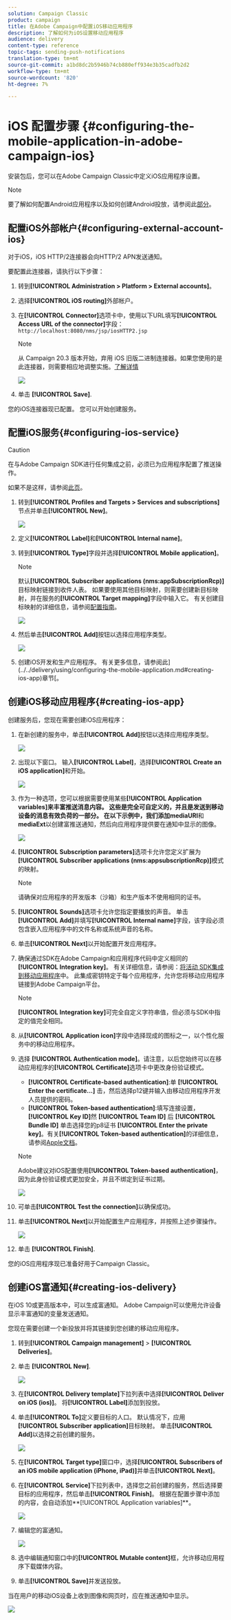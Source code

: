 ```yaml
---
solution: Campaign Classic
product: campaign
title: 在Adobe Campaign中配置iOS移动应用程序
description: 了解如何为iOS设置移动应用程序
audience: delivery
content-type: reference
topic-tags: sending-push-notifications
translation-type: tm+mt
source-git-commit: a1bd8dc2b5946b74cb880eff934e3b35cadfb2d2
workflow-type: tm+mt
source-wordcount: '820'
ht-degree: 7%

---
```



# iOS 配置步骤 {#configuring-the-mobile-application-in-adobe-campaign-ios}

安装包后，您可以在Adobe Campaign Classic中定义iOS应用程序设置。

>[!NOTE]
>
>要了解如何配置Android应用程序以及如何创建Android投放，请参阅此[部分](../../delivery/using/configuring-the-mobile-application-android.md)。

## 配置iOS外部帐户{#configuring-external-account-ios}

对于iOS，iOS HTTP/2连接器会向HTTP/2 APN发送通知。

要配置此连接器，请执行以下步骤：

1. 转到&#x200B;**[!UICONTROL Administration > Platform > External accounts]**。
1. 选择&#x200B;**[!UICONTROL iOS routing]**&#x200B;外部帐户。
1. 在&#x200B;**[!UICONTROL Connector]**&#x200B;选项卡中，使用以下URL填写&#x200B;**[!UICONTROL Access URL of the connector]**&#x200B;字段：```http://localhost:8080/nms/jsp/iosHTTP2.jsp```

   >[!NOTE]
   >
   > 从 Campaign 20.3 版本开始，弃用 iOS 旧版二进制连接器。如果您使用的是此连接器，则需要相应地调整实施。[了解详情](https://helpx.adobe.com/cn/campaign/kb/migrate-to-apns-http2.html)

   ![](assets/nmac_connectors.png)

1. 单击 **[!UICONTROL Save]**.

您的iOS连接器现已配置。 您可以开始创建服务。

## 配置iOS服务{#configuring-ios-service}

>[!CAUTION]
>
>在与Adobe Campaign SDK进行任何集成之前，必须已为应用程序配置了推送操作。
>
>如果不是这样，请参阅[此页](https://developer.apple.com/documentation/usernotifications)。

1. 转到&#x200B;**[!UICONTROL Profiles and Targets > Services and subscriptions]**&#x200B;节点并单击&#x200B;**[!UICONTROL New]**。

   ![](assets/nmac_service_1.png)

1. 定义&#x200B;**[!UICONTROL Label]**&#x200B;和&#x200B;**[!UICONTROL Internal name]**。
1. 转到&#x200B;**[!UICONTROL Type]**&#x200B;字段并选择&#x200B;**[!UICONTROL Mobile application]**。

   >[!NOTE]
   >
   >默认&#x200B;**[!UICONTROL Subscriber applications (nms:appSubscriptionRcp)]**&#x200B;目标映射链接到收件人表。 如果要使用其他目标映射，则需要创建新目标映射，并在服务的&#x200B;**[!UICONTROL Target mapping]**&#x200B;字段中输入它。 有关创建目标映射的详细信息，请参阅[配置指南](../../configuration/using/about-custom-recipient-table.md)。

   ![](assets/nmac_ios.png)

1. 然后单击&#x200B;**[!UICONTROL Add]**&#x200B;按钮以选择应用程序类型。

   ![](assets/nmac_service_2.png)

1. 创建iOS开发和生产应用程序。 有关更多信息，请参阅此](../../delivery/using/configuring-the-mobile-application.md#creating-ios-app)章节[。

## 创建iOS移动应用程序{#creating-ios-app}

创建服务后，您现在需要创建iOS应用程序：

1. 在新创建的服务中，单击&#x200B;**[!UICONTROL Add]**&#x200B;按钮以选择应用程序类型。

   ![](assets/nmac_service_2.png)

1. 出现以下窗口。 输入&#x200B;**[!UICONTROL Label]**，选择&#x200B;**[!UICONTROL Create an iOS application]**&#x200B;和开始。

   ![](assets/nmac_ios_2.png)

1. 作为一种选项，您可以根据需要使用某些&#x200B;**[!UICONTROL Application variables]**来丰富推送消息内容。 这些是完全可自定义的，并且是发送到移动设备的消息有效负荷的一部分。
在以下示例中，我们添加**mediaURl**&#x200B;和&#x200B;**mediaExt**&#x200B;以创建富推送通知，然后向应用程序提供要在通知中显示的图像。

   ![](assets/nmac_ios_3.png)

1. **[!UICONTROL Subscription parameters]**&#x200B;选项卡允许您定义扩展为&#x200B;**[!UICONTROL Subscriber applications (nms:appsubscriptionRcp)]**&#x200B;模式的映射。

   >[!NOTE]
   >
   >请确保对应用程序的开发版本（沙箱）和生产版本不使用相同的证书。

1. **[!UICONTROL Sounds]**&#x200B;选项卡允许您指定要播放的声音。 单击&#x200B;**[!UICONTROL Add]**&#x200B;并填写&#x200B;**[!UICONTROL Internal name]**&#x200B;字段，该字段必须包含嵌入应用程序中的文件名称或系统声音的名称。

1. 单击&#x200B;**[!UICONTROL Next]**&#x200B;以开始配置开发应用程序。

1. 确保通过SDK在Adobe Campaign和应用程序代码中定义相同的&#x200B;**[!UICONTROL Integration key]**。 有关详细信息，请参阅：[将活动 SDK集成到移动应用程序](../../delivery/using/integrating-campaign-sdk-into-the-mobile-application.md)中。 此集成密钥特定于每个应用程序，允许您将移动应用程序链接到Adobe Campaign平台。

   >[!NOTE]
   >
   > **[!UICONTROL Integration key]**&#x200B;可完全自定义字符串值，但必须与SDK中指定的值完全相同。

1. 从&#x200B;**[!UICONTROL Application icon]**&#x200B;字段中选择现成的图标之一，以个性化服务中的移动应用程序。

1. 选择 **[!UICONTROL Authentication mode]**。请注意，以后您始终可以在移动应用程序的&#x200B;**[!UICONTROL Certificate]**&#x200B;选项卡中更改身份验证模式。
   * **[!UICONTROL Certificate-based authentication]**:单 **[!UICONTROL Enter the certificate...]**  击，然后选择p12键并输入由移动应用程序开发人员提供的密码。
   * **[!UICONTROL Token-based authentication]**:填写连接设置， **[!UICONTROL Key ID]**&#x200B;然 **[!UICONTROL Team ID]** 后 **[!UICONTROL Bundle ID]** 单击选择您的p8证书 **[!UICONTROL Enter the private key]**。有关&#x200B;**[!UICONTROL Token-based authentication]**&#x200B;的详细信息，请参阅[Apple文档](https://developer.apple.com/documentation/usernotifications/setting_up_a_remote_notification_server/establishing_a_token-based_connection_to_apns)。

   >[!NOTE]
   >
   > Adobe建议对iOS配置使用&#x200B;**[!UICONTROL Token-based authentication]**，因为此身份验证模式更加安全，并且不绑定到证书过期。

   ![](assets/nmac_ios_4.png)

1. 可单击&#x200B;**[!UICONTROL Test the connection]**&#x200B;以确保成功。

1. 单击&#x200B;**[!UICONTROL Next]**&#x200B;以开始配置生产应用程序，并按照上述步骤操作。

   ![](assets/nmac_ios_5.png)

1. 单击 **[!UICONTROL Finish]**.

您的iOS应用程序现已准备好用于Campaign Classic。

## 创建iOS富通知{#creating-ios-delivery}

在iOS 10或更高版本中，可以生成富通知。 Adobe Campaign可以使用允许设备显示丰富通知的变量发送通知。

您现在需要创建一个新投放并将其链接到您创建的移动应用程序。

1. 转到&#x200B;**[!UICONTROL Campaign management]** > **[!UICONTROL Deliveries]**。

1. 单击 **[!UICONTROL New]**.

   ![](assets/nmac_android_3.png)

1. 在&#x200B;**[!UICONTROL Delivery template]**&#x200B;下拉列表中选择&#x200B;**[!UICONTROL Deliver on iOS (ios)]**。 将&#x200B;**[!UICONTROL Label]**&#x200B;添加到投放。

1. 单击&#x200B;**[!UICONTROL To]**&#x200B;定义要目标的人口。 默认情况下，应用&#x200B;**[!UICONTROL Subscriber application]**&#x200B;目标映射。 单击&#x200B;**[!UICONTROL Add]**&#x200B;以选择之前创建的服务。

   ![](assets/nmac_ios_9.png)

1. 在&#x200B;**[!UICONTROL Target type]**&#x200B;窗口中，选择&#x200B;**[!UICONTROL Subscribers of an iOS mobile application (iPhone, iPad)]**&#x200B;并单击&#x200B;**[!UICONTROL Next]**。

1. 在&#x200B;**[!UICONTROL Service]**&#x200B;下拉列表中，选择您之前创建的服务，然后选择要目标的应用程序，然后单击&#x200B;**[!UICONTROL Finish]**。
根据在配置步骤中添加的内容，会自动添加**[!UICONTROL Application variables]**。

   ![](assets/nmac_ios_6.png)

1. 编辑您的富通知。

   ![](assets/nmac_ios_7.png)

1. 选中编辑通知窗口中的&#x200B;**[!UICONTROL Mutable content]**&#x200B;框，允许移动应用程序下载媒体内容。

1. 单击&#x200B;**[!UICONTROL Save]**&#x200B;并发送投放。

当在用户的移动iOS设备上收到图像和网页时，应在推送通知中显示。

![](assets/nmac_ios_8.png)
